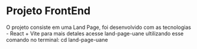 # Projeto FrontEnd

O projeto consiste em uma Land Page, foi desenvolvido com as tecnologias - React + Vite para mais detales acesse land-page-uane ultilizando esse comando no terminal: cd land-page-uane 


